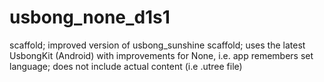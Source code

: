 # usbong_none_d1s1
scaffold; improved version of usbong_sunshine scaffold; 
uses the latest UsbongKit (Android)
with improvements for None, i.e. app remembers set language; 
does not include actual content (i.e .utree file)
